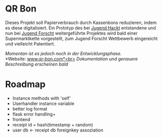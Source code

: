 # QR Bon
Dieses  Projekt soll Papierverbrauch durch Kassenbons reduzieren, indem es diese digitalisiert.
Ein Prototyp des bei [Jugend Hackt](https://jugendhackt.org/) entstandene und nun bei [Jugend Forscht](http://www.jugend-forscht.de/) 
weitergeführte Projektes wird bald einer Supermarktkette vorgestellt, zum Jugend Forscht Wettbewerb eingereicht und vielleicht Patentiert.

*Momentan ist es jedoch noch in der Entwicklungsphase.*<br>
*Website: www.qr-bon.com*<br>
*Dokumentation und genauere Beschreibung erscheinen bald*


# Roadmap

- Instance methods with 'self'
- Userhandler instance variable
- better log format
- flask error handling+
- frontend
- receipt id = hash(timestamp + random)
- user db <- receipt db foreignkey assoziation
